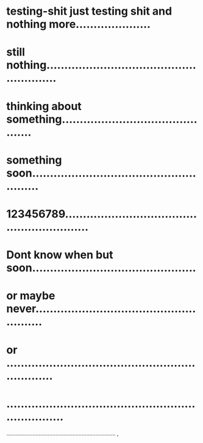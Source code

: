 # testing-shit just testing shit and  nothing more.....................
# still nothing........................................................
# thinking about something.............................................
# something soon.......................................................
# 123456789............................................................
# Dont know when but soon..............................................
# or maybe never.......................................................
# or ..................................................................
# .....................................................................
.......................................................................
,
